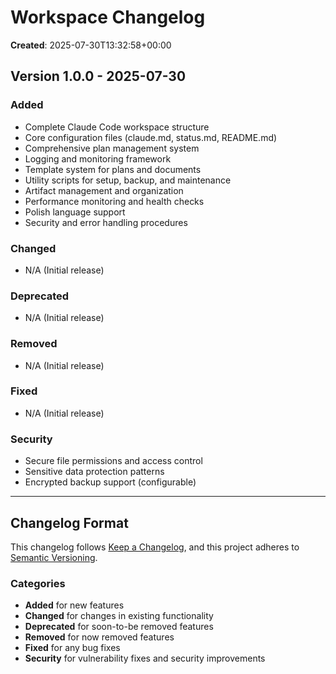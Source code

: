 # Workspace Changelog
**Created**: 2025-07-30T13:32:58+00:00

## Version 1.0.0 - 2025-07-30

### Added
- Complete Claude Code workspace structure
- Core configuration files (claude.md, status.md, README.md)
- Comprehensive plan management system
- Logging and monitoring framework
- Template system for plans and documents
- Utility scripts for setup, backup, and maintenance
- Artifact management and organization
- Performance monitoring and health checks
- Polish language support
- Security and error handling procedures

### Changed
- N/A (Initial release)

### Deprecated
- N/A (Initial release)

### Removed
- N/A (Initial release)

### Fixed
- N/A (Initial release)

### Security
- Secure file permissions and access control
- Sensitive data protection patterns
- Encrypted backup support (configurable)

---

## Changelog Format
This changelog follows [Keep a Changelog](https://keepachangelog.com/en/1.0.0/),
and this project adheres to [Semantic Versioning](https://semver.org/spec/v2.0.0.html).

### Categories
- **Added** for new features
- **Changed** for changes in existing functionality
- **Deprecated** for soon-to-be removed features
- **Removed** for now removed features
- **Fixed** for any bug fixes
- **Security** for vulnerability fixes and security improvements
